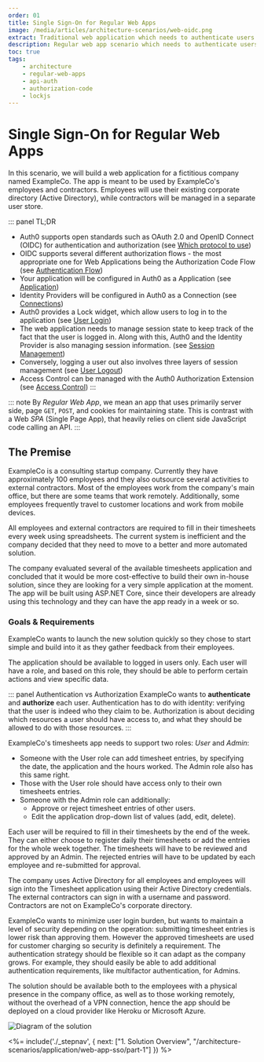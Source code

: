 ```yaml
---
order: 01
title: Single Sign-On for Regular Web Apps
image: /media/articles/architecture-scenarios/web-oidc.png
extract: Traditional web application which needs to authenticate users using OpenID Connect.
description: Regular web app scenario which needs to authenticate users using OpenID Connect.
toc: true
tags:
    - architecture
    - regular-web-apps
    - api-auth
    - authorization-code
    - lockjs
---
```


# Single Sign-On for Regular Web Apps

In this scenario, we will build a web application for a fictitious company named ExampleCo. The app is meant to be used by ExampleCo's employees and contractors. Employees will use their existing corporate directory (Active Directory), while contractors will be managed in a separate user store.

::: panel TL;DR
* Auth0 supports open standards such as OAuth 2.0 and OpenID Connect (OIDC) for authentication and authorization (see [Which protocol to use](/architecture-scenarios/application/web-app-sso/part-1#which-protocol-to-use))
* OIDC supports several different authorization flows - the most appropriate one for Web Applications being the Authorization Code Flow (see [Authentication Flow](/architecture-scenarios/application/web-app-sso/part-1#authentication-flow))
* Your application will be configured in Auth0 as a Application (see [Application](/architecture-scenarios/application/web-app-sso/part-2#application))
* Identity Providers will be configured in Auth0 as a Connection (see [Connections](/architecture-scenarios/application/web-app-sso/part-2#connections))
* Auth0 provides a Lock widget, which allow users to log in to the application (see [User Login](/architecture-scenarios/application/web-app-sso/part-3#user-login))
* The web application needs to manage session state to keep track of the fact that the user is logged in. Along with this, Auth0 and the Identity Provider is also managing session information. (see [Session Management](/architecture-scenarios/application/web-app-sso/part-3#session-management))
* Conversely, logging a user out also involves three layers of session management (see [User Logout](/architecture-scenarios/application/web-app-sso/part-3#user-logout))
* Access Control can be managed with the Auth0 Authorization Extension (see [Access Control](/architecture-scenarios/application/web-app-sso/part-3#access-control))
:::

::: note
By _Regular Web App_, we mean an app that uses primarily server side, page `GET`, `POST`, and cookies for maintaining state. This is contrast with a Web _SPA_ (Single Page App), that heavily relies on client side JavaScript code calling an API.
:::

## The Premise

ExampleCo is a consulting startup company. Currently they have approximately 100 employees and they also outsource several activities to external contractors. Most of the employees work from the company's main office, but there are some teams that work remotely. Additionally, some employees frequently travel to customer locations and work from mobile devices.

All employees and external contractors are required to fill in their timesheets every week using spreadsheets. The current system is inefficient and the company decided that they need to move to a better and more automated solution.

The company evaluated several of the available timesheets application and concluded that it would be more cost-effective to build their own in-house solution, since they are looking for a very simple application at the moment. The app will be built using ASP.NET Core, since their developers are already using this technology and they can have the app ready in a week or so.

### Goals & Requirements

ExampleCo wants to launch the new solution quickly so they chose to start simple and build into it as they gather feedback from their employees.

The application should be available to logged in users only. Each user will have a role, and based on this role, they should be able to perform certain actions and view specific data.

::: panel Authentication vs Authorization
ExampleCo wants to __authenticate__ and __authorize__ each user. Authentication has to do with identity: verifying that the user is indeed who they claim to be. Authorization is about deciding which resources a user should have access to, and what they should be allowed to do with those resources.
:::

ExampleCo's timesheets app needs to support two roles: _User_ and _Admin_:
- Someone with the User role can add timesheet entries, by specifying the date, the application and the hours worked. The Admin role also has this same right.
- Those with the User role should have access only to their own timesheets entries.
- Someone with the Admin role can additionally:
  - Approve or reject timesheet entries of other users.
  - Edit the application drop-down list of values (add, edit, delete).

Each user will be required to fill in their timesheets by the end of the week. They can either choose to register daily their timesheets or add the entries for the whole week together. The timesheets will have to be reviewed and approved by an Admin. The rejected entries will have to be updated by each employee and re-submitted for approval.

The company uses Active Directory for all employees and employees will sign into the Timesheet application using their Active Directory credentials. The external contractors can sign in with a username and password. Contractors are not on ExampleCo's corporate directory.

ExampleCo wants to minimize user login burden, but wants to maintain a level of security depending on the operation: submitting timesheet entries is lower risk than approving them. However the approved timesheets are used for customer charging so security is definitely a requirement. The authentication strategy should be flexible so it can adapt as the company grows. For example, they should easily be able to add additional authentication requirements, like multifactor authentication, for Admins.

The solution should be available both to the employees with a physical presence in the company office, as well as to those working remotely, without the overhead of a VPN connection, hence the app should be deployed on a cloud provider like Heroku or Microsoft Azure.

![Diagram of the solution](/media/articles/architecture-scenarios/web-app-sso/solution-diagram.png)

<%= include('./_stepnav', {
 next: ["1. Solution Overview", "/architecture-scenarios/application/web-app-sso/part-1"]
}) %>
